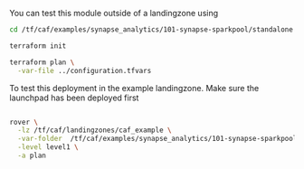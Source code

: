You can test this module outside of a landingzone using

```bash
cd /tf/caf/examples/synapse_analytics/101-synapse-sparkpool/standalone

terraform init

terraform plan \
  -var-file ../configuration.tfvars

```

To test this deployment in the example landingzone. Make sure the launchpad has been deployed first

```bash

rover \
  -lz /tf/caf/landingzones/caf_example \
  -var-folder  /tf/caf/examples/synapse_analytics/101-synapse-sparkpool/ \
  -level level1 \
  -a plan

```